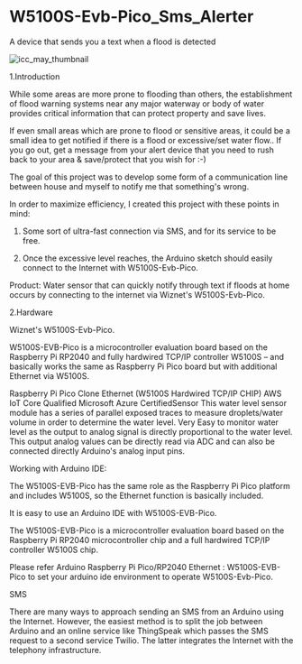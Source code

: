 # W5100S-Evb-Pico_Sms_Alerter
A device that sends you a text when a flood is detected

![icc_may_thumbnail](https://user-images.githubusercontent.com/69140786/168349050-3b00e7e8-58f9-4b52-9c11-3676af53c712.PNG)


1.Introduction

While some areas are more prone to flooding than others, the establishment of flood warning systems near any major waterway or body of water provides critical information that can protect property and save lives.

If even small areas which are prone to flood or sensitive areas, it could be a small idea to get notified if there is a flood or excessive/set water flow.. If you go out, get a message from your alert device that you need to rush back to your area & save/protect that you wish for :-)

The goal of this project was to develop some form of a communication line between house and myself to notify me that something's wrong.

In order to maximize efficiency, I created this project with these points in mind:

1) Some sort of ultra-fast connection via SMS, and for its service to be free.

2) Once the excessive level reaches, the Arduino sketch should easily connect to the Internet with W5100S-Evb-Pico.

Product: Water sensor that can quickly notify through text if floods at home occurs by connecting to the internet via Wiznet's W5100S-Evb-Pico.

2.Hardware

Wiznet's W5100S-Evb-Pico.

W5100S-EVB-Pico is a microcontroller evaluation board based on the Raspberry Pi RP2040 and fully hardwired TCP/IP controller W5100S – and basically works the same as Raspberry Pi Pico board but with additional Ethernet via W5100S.

Raspberry Pi Pico Clone
Ethernet (W5100S Hardwired TCP/IP CHIP)
AWS IoT Core Qualified
Microsoft Azure CertifiedSensor
This water level sensor module has a series of parallel exposed traces to measure droplets/water volume in order to determine the water level. Very Easy to monitor water level as the output to analog signal is directly proportional to the water level. This output analog values can be directly read via ADC and can also be connected directly Arduino's analog input pins.

Working with Arduino IDE:

The W5100S-EVB-Pico has the same role as the Raspberry Pi Pico platform and includes W5100S, so the Ethernet function is basically included.

It is easy to use an Arduino IDE with W5100S-EVB-Pico.

The W5100S-EVB-Pico is a microcontroller evaluation board based on the Raspberry Pi RP2040 microcontroller chip and a full hardwired TCP/IP controller W5100S chip.

Please refer Arduino Raspberry Pi Pico/RP2040 Ethernet : W5100S-EVB-Pico to set your arduino ide environment to operate W5100S-Evb-Pico.

SMS

There are many ways to approach sending an SMS from an Arduino using the Internet. However, the easiest method is to split the job between Arduino and an online service like ThingSpeak which passes the SMS request to a second service Twilio. The latter integrates the Internet with the telephony infrastructure.
